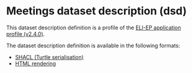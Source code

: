 # Meetings dataset description (dsd)

This dataset description definition is a profile of the [ELI-EP application profile (v2.4.0)](https://europarl.github.io/eli-ep/2.4.0/).

The dataset description definition is available in the following formats:
- [SHACL (Turtle serialisation)](./eli-ep_meetings.shacl.ttl)
- [HTML rendering](https://europarl.github.io/eli-ep/2.4.0/dsd/meetings)
